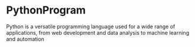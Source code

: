 # PythonProgram
Python is a versatile programming language used for a wide range of applications, from web development and data analysis to machine learning and automation
